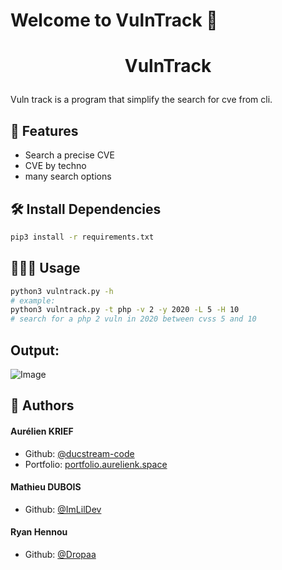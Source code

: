 # Welcome to VulnTrack 👋
# <p align="center">VulnTrack</p>
  
Vuln track is a program that simplify the search for cve from cli.
## 🧐 Features    
- Search a precise CVE
- CVE by techno
- many search options

## 🛠️ Install Dependencies    
```bash
pip3 install -r requirements.txt
```
       

## 🧑🏻‍💻 Usage
```bash
python3 vulntrack.py -h
# example:
python3 vulntrack.py -t php -v 2 -y 2020 -L 5 -H 10
# search for a php 2 vuln in 2020 between cvss 5 and 10
```
## Output:
![Image](https://i.imgur.com/eE8mjDo.png)
        

## 🙇 Authors

#### Aurélien KRIEF


- Github: [@ducstream-code](https://github.com/ducstream-code)
- Portfolio: [portfolio.aurelienk.space](https://portfolio.aurelienk.space)

 #### Mathieu DUBOIS
- Github: [@ImLilDev](https://github.com/ImLilDev)

 #### Ryan Hennou
- Github: [@Dropaa](https://github.com/Dropaa)

       

    
        
    